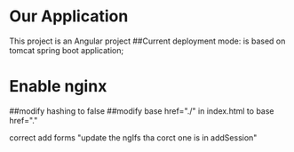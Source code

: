 # Our Application
This project is an Angular project
##Current deployment mode: is based on tomcat spring boot application;
# Enable nginx
##modify hashing to false
##modify  base href="./" in index.html to base href="."


correct add forms "update the ngIfs tha corct one is in addSession"
